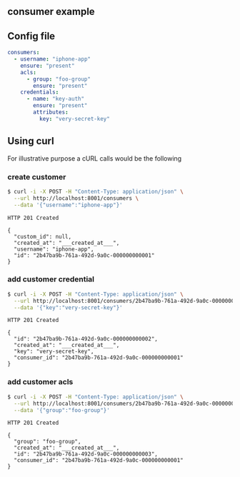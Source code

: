 consumer example
----------------

## Config file

```yaml
consumers:
  - username: "iphone-app"
    ensure: "present"
    acls:
      - group: "foo-group"
        ensure: "present"
    credentials:
      - name: "key-auth"
        ensure: "present"
        attributes:
          key: "very-secret-key"

```

## Using curl

For illustrative purpose a cURL calls would be the following

### create customer

```sh
$ curl -i -X POST -H "Content-Type: application/json" \
  --url http://localhost:8001/consumers \
  --data '{"username":"iphone-app"}'
```

```
HTTP 201 Created
```

```
{
  "custom_id": null,
  "created_at": "___created_at___",
  "username": "iphone-app",
  "id": "2b47ba9b-761a-492d-9a0c-000000000001"
}
```

### add customer credential

```sh
$ curl -i -X POST -H "Content-Type: application/json" \
  --url http://localhost:8001/consumers/2b47ba9b-761a-492d-9a0c-000000000001/key-auth \
  --data '{"key":"very-secret-key"}'
```

```
HTTP 201 Created
```

```
{
  "id": "2b47ba9b-761a-492d-9a0c-000000000002",
  "created_at": "___created_at___",
  "key": "very-secret-key",
  "consumer_id": "2b47ba9b-761a-492d-9a0c-000000000001"
}
```

### add customer acls

```sh
$ curl -i -X POST -H "Content-Type: application/json" \
  --url http://localhost:8001/consumers/2b47ba9b-761a-492d-9a0c-000000000001/acls \
  --data '{"group":"foo-group"}'
```

```
HTTP 201 Created
```

```
{
  "group": "foo-group",
  "created_at": "___created_at___",
  "id": "2b47ba9b-761a-492d-9a0c-000000000003",
  "consumer_id": "2b47ba9b-761a-492d-9a0c-000000000001"
}
```